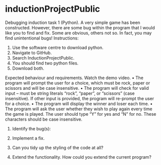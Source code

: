 # inductionProjectPublic
Debugging induction task 1 (Python). 
A very simple game has been constructed. However, there are some bug within the program that I would like you to find and fix. 
Some are obvious, others not so. In fact, you may find unintentional bugs! 
Instructions: 
1.	Use the software centre to download python. 
2.	Navigate to GitHub.
3.	Search InductionProjectPublic.
4.	You should find two python files.
5.	Download both. 

Expected behaviour and requirements. 
Watch the demo video. 
•	The program will prompt the user for a choice, which must be rock, paper or scissors and will be case insensitive. 
•	The program will check for valid input – must be string literals “rock”, “paper”, or “scissors” (case insensitive). If other input is provided, the program will re-prompt the user for a choice. 
•	The program will display the winner and loser each time.
•	The program will ask the user whether they wish to play again every time the game is played. The user should type “Y” for yes and “N” for no. These characters should be case insensitive. 




1.	Identify the bug(s):

2.	Implement a fix. 



3.	Can you tidy up the styling of the code at all? 



4.	Extend the functionality. How could you extend the current program? 
